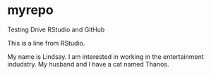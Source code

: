 # myrepo
Testing Drive RStudio and GitHub

This is a line from RStudio.

My name is Lindsay. I am interested in working in the entertainment indudstry. My husband and I have a cat named Thanos.